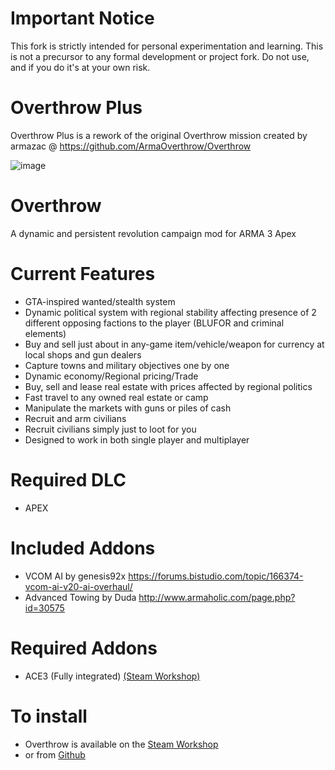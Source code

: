 # Important Notice
This fork is strictly intended for personal experimentation and learning.  This is not a precursor to any formal development or project fork.  Do not use, and if you do it's at your own risk.

# Overthrow Plus
Overthrow Plus is a rework of the original Overthrow mission created by armazac @ https://github.com/ArmaOverthrow/Overthrow

![image](https://cloud.githubusercontent.com/assets/19246239/17642726/b268a4da-6194-11e6-850a-8951aed0f930.png)

# Overthrow
A dynamic and persistent revolution campaign mod for ARMA 3 Apex

# Current Features
* GTA-inspired wanted/stealth system
* Dynamic political system with regional stability affecting presence of 2 different opposing factions to the player (BLUFOR and criminal elements)
* Buy and sell just about in any-game item/vehicle/weapon for currency at local shops and gun dealers
* Capture towns and military objectives one by one
* Dynamic economy/Regional pricing/Trade
* Buy, sell and lease real estate with prices affected by regional politics
* Fast travel to any owned real estate or camp
* Manipulate the markets with guns or piles of cash
* Recruit and arm civilians
* Recruit civilians simply just to loot for you
* Designed to work in both single player and multiplayer

# Required DLC
* APEX

# Included Addons
* VCOM AI by genesis92x https://forums.bistudio.com/topic/166374-vcom-ai-v20-ai-overhaul/
* Advanced Towing by Duda http://www.armaholic.com/page.php?id=30575

# Required Addons
* ACE3 (Fully integrated) [(Steam Workshop)](https://steamcommunity.com/sharedfiles/filedetails/?id=463939057)

# To install
* Overthrow is available on the [Steam Workshop](http://steamcommunity.com/sharedfiles/filedetails/?id=774201744)
* or from [Github](https://github.com/ArmaOverthrow/Overthrow.Tanoa/releases/latest)
